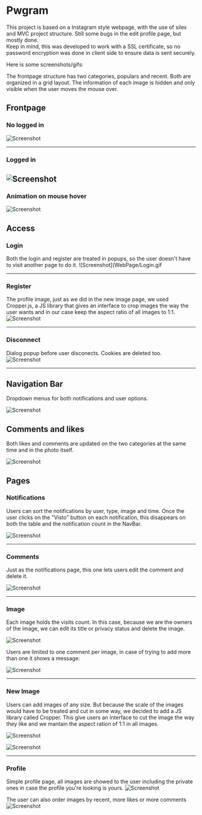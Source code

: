 # Pwgram

This project is based on a Instagram style webpage, with the use of silex and MVC project structure. 
Still some bugs in the edit profile page, but mostly done.  
Keep in mind, this was developed to work with a SSL certificate, so no password encryption was done in client side to ensure data is sent securely. 

Here is some screenshots/gifs:

The frontpage structure has two categories, populars and recent. Both are organized in a grid layout. The information of each image is hidden and only visible when the user moves the mouse over. 

## Frontpage
### No logged in
![Screenshot](WebPage/FrontPage.PNG)

----

### Logged in
![Screenshot](WebPage/FrontPageLogged.PNG)
----

### Animation on mouse hover
![Screenshot](WebPage/AnimationImage.gif)

## Access
### Login
Both the login and register are treated in popups, so the user doesn't have to visit another page to do it. 
![Screenshot](WebPage/Login.gif

----
### Register
The profile image, just as we did in the new image page, we used Cropper.js, a JS library that gives an interface to crop images the way the user wants and in our case keep the aspect ratio of all images to 1:1. 
![Screenshot](WebPage/Register.gif)

----
### Disconnect

Dialog popup before user disconects. Cookies are deleted too.
![Screenshot](WebPage/disconnect.gif)

----

## Navigation Bar
Dropdown menus for both notifications and user options.

![Screenshot](WebPage/Menu.gif)

## Comments and likes

Both likes and comments are updated on the two categories at the same time and in the photo itself. 

![Screenshot](WebPage/CommentsAndLikes.gif)

## Pages
### Notifications

Users can sort the notifications by user, type, image and time. Once the user clicks on the "Visto" button on each notification, this disappears on both the table and the notification count in the NavBar.

![Screenshot](WebPage/NotificationPage.PNG)

----
### Comments

Just as the notifications page, this one lets users edit the comment and delete it. 

![Screenshot](WebPage/CommentsPage.PNG)

----
### Image

Each image holds the visits count. In this case, because we are the owners of the image, we can edit its title or privacy status and delete the image. 

![Screenshot](WebPage/ImagePage.PNG)

Users are limited to one comment per image, in case of trying to add more than one it shows a message:

![Screenshot](WebPage/CommentBlocked.gif)

----
### New Image

Users can add images of any size. But because the scale of the images would have to be treated and cut in some way, we decided to add a JS library called Cropper. This give users an interface to cut the image the way they like and we mantain the aspect ration of 1:1 in all images.

![Screenshot](WebPage/AddNewImage.gif)

![Screenshot](WebPage/AddNewImage.PNG)

----
### Profile

Simple profile page, all images are showed to the user including the private ones in case the profile you're looking is yours. 
![Screenshot](WebPage/Profilepage.PNG)

The user can also order images by recent, more likes or more comments
![Screenshot](WebPage/OrderByProfileImages.gif)


